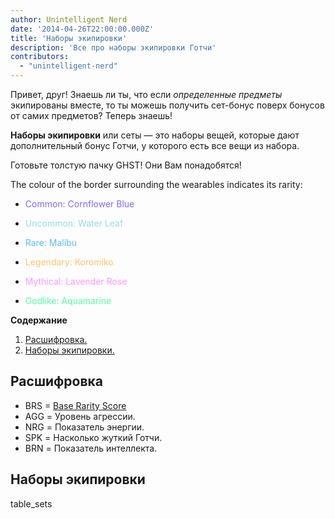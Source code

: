 ```yaml
---
author: Unintelligent Nerd
date: '2014-04-26T22:00:00.000Z'
title: 'Наборы экипировки'
description: 'Все про наборы экипировки Готчи'
contributors:
  - "unintelligent-nerd"
---
```


Привет, друг! Знаешь ли ты, что если *определенные предметы* экипированы вместе, то ты можешь получить сет-бонус поверх бонусов от самих предметов? Теперь знаешь!

**Наборы экипировки** или сеты — это наборы вещей, которые дают дополнительный бонус Готчи, у которого есть все вещи из набора.

Готовьте толстую пачку GHST! Они Вам понадобятся!

The colour of the border surrounding the wearables indicates its rarity:
* <p style="color:#806AFB">Common: Cornflower Blue</p>
* <p style="color:#98DBE5">Uncommon: Water Leaf</p>
* <p style="color:#59BCFF">Rare: Malibu</p>
* <p style="color:#FFC36B">Legendary: Koromiko</p>
* <p style="color:#FF96FF">Mythical: Lavender Rose</p>
* <p style="color:#51FFA8">Godlike: Aquamarine</p>

<div class="contentsBox">

**Содержание**

<ol>
<li><a href=#key>Расшифровка.</a></li>
<li><a href=#wearable-sets>Наборы экипировки.</a></li>
</ol>

</div>

## Расшифровка

* BRS = [Base Rarity Score](/rarity-farming#base-rarity-score)
* AGG = Уровень агрессии.
* NRG = Показатель энергии.
* SPK = Насколько жуткий Готчи.
* BRN = Показатель интеллекта.

## Наборы экипировки

table_sets

